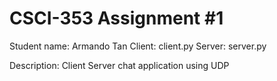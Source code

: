 # CSCI-353 Assignment #1
Student name: Armando Tan
Client: client.py
Server: server.py

Description: Client Server chat application using UDP